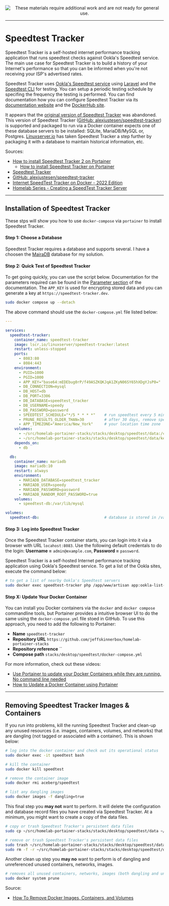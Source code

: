 <!--
Maintainer:   jeffskinnerbox@yahoo.com / www.jeffskinnerbox.me
Version:      0.0.1
-->

<div align="center">
<img src="http://www.foxbyrd.com/wp-content/uploads/2018/02/file-4.jpg" title="These materials require additional work and are not ready for general use." align="center">
</div>

---------------


# Speedtest Tracker

Speedtest Tracker is a self-hosted internet performance tracking application
that runs speedtest checks against Ookla's Speedtest service.
The main use case for Speedtest Tracker is to build a history
of your Internet's performance so that you can be informed
when you're not receiving your ISP's advertised rates.

Speedtest Tracker uses [Ookla's Speedtest service][04] using
[Laravel][05] and the [Speedtest CLI][06] for testing.
You can setup a periodic testing schedule by specifing
the frequency the testing is performed.
You can find documentation how you can configure Speedtest Tracker
via its [documentation website][07]
and the [DockerHub site][08].

It appears that the [original version of Speedtest Tracker][01] was abandoned.
This version of Speedtest Tracker ([GitHub: alexjustesen/speedtest-tracker][02])
is supported and packaged to run via a Docker container expects one of these
database servers to be installed: SQLite, MariaDB/MySQL or, Postgres.
[Linuxserver.io][03] has taken Speedtest Tracker a step further by packaging
it with a database to maintain historical information, etc.

Sources:

* [How to install Speedtest Tracker 2 on Portainer](https://www.youtube.com/watch?v=n7uLTrv3FmQ)
    * [How to install Speedtest Tracker on Portainer](https://www.youtube.com/watch?v=9FK7F_cVWEU)
* [Speedtest Tracker](https://docs.speedtest-tracker.dev/)
* [GitHub: alexjustesen/speedtest-tracker](https://github.com/alexjustesen/speedtest-tracker)
* [Internet SpeedTest Tracker on Docker - 2022 Edition](https://www.youtube.com/watch?v=feArak6WCLw)
* [Homelab Series - Creating a SpeedTest Tracker Server](https://www.youtube.com/watch?v=MJOvWNIIZnk)

---------------


## Installation of Speedtest Tracker

These stps will show you how to use `docker-compose` via `portainer`
to install Speedtest Tracker.


#### Step 1: Choose a Database

Speedtest Tracker requires a database and supports several.
I have a choosen the [MairaDB][09] database for my solution.


#### Step 2: Quick Test of Speedtest Tracker

To get going quickly, you can use the script below.
Documentation for the parameters required can be found in the [Parameter section][08] of the documentation.
The `APP_KEY` is used for encrypting stored data and you can generate a key at `https://speedtest-tracker.dev`.

```bash
sudo docker compose up --detach
```

The above command should use the `docker-compose.yml` file listed below:

```yaml
---

services:
  speedtest-tracker:
    container_name: speedtest-tracker
    image: lscr.io/linuxserver/speedtest-tracker:latest
    restart: unless-stopped
    ports:
      - 8083:80
      - 8084:443
    environment:
      - PUID=1000
      - PGID=1000
      - APP_KEY="base64:mEDEbug0rP/f49ASZKQKJqA1ZKyN06SY65hXDgYJsP0="   # generate a key at `https://speedtest-tracker.dev`
      - DB_CONNECTION=mysql
      - DB_HOST=db
      - DB_PORT=3306
      - DB_DATABASE=speedtest_tracker
      - DB_USERNAME=speedy
      - DB_PASSWORD=password
      - SPEEDTEST_SCHEDULE="*/5 * * * *"    # run speedtest every 5 minutes
      - PRUNE_RESULTS_OLDER_THAN=30         # after 30 days, remove speedtest data from database
      - APP_TIMEZONE="America/New_York"     # your location time zone
    volumes:
      - ~/src/homelab-portainer-stacks/stacks/desktop/speedtest/data:/config
      - ~/src/homelab-portainer-stacks/stacks/desktop/speedtest/data/keys:/config/keys
    depends_on:
      - db

  db:
    container_name: mariadb
    image: mariadb:10
    restart: always
    environment:
      - MARIADB_DATABASE=speedtest_tracker
      - MARIADB_USER=speedy
      - MARIADB_PASSWORD=password
      - MARIADB_RANDOM_ROOT_PASSWORD=true
    volumes:
      - speedtest-db:/var/lib/mysql

volumes:
  speedtest-db:                             # database is stored in /var/lib/docker/volumes
```


#### Step 3: Log into Speedtest Tracker

Once the Speedtest Tracker container starts,
you can login into it via a browser with URL `locahost:8083`.
Use the following default credentals to do the login:
**Username =** `admin@example.com`, **Password =** `password`.

Speedtest Tracker is a self-hosted Internet performance tracking application
using Ookla's Speedtest service.
To get a list of the Ookla sites, execute the command below:

```bash
# to get a list of nearby Ookla's Speedtest servers
sudo docker exec speedtest-tracker php /app/www/artisan app:ookla-list-servers
```


#### Step X: Update Your Docker Container

You can install you Docker containers via the `docker`
and `docker compose` commandline tools,
but Portainer provides a intuitive browser UI to do the same
using the `docker-compose.yml` file stoed in GitHub.
To use this approach, you need to add the following to Portainer:

* **Name** `speedtest-tracker`
* **Repository URL** `https://github.com/jeffskinnerbox/homelab-portainer-stacks`
* **Repository reference** ``
* **Compose path** `stacks/desktop/speedtest/docker-compose.yml`

For more information, check out these videos:

* [Use Portainer to update your Docker Containers while they are running. No command line needed](https://www.youtube.com/watch?v=Eme2TlR7Z7E)
* [How to Update a Docker Container using Portainer](https://www.wundertech.net/how-to-update-a-docker-container-using-portainer/)

---------------


## Removing Speedtest Tracker Images & Containers

If you run into problems, kill the running Speedtest Tracker
and clean-up any unused resources
(i.e. images, containers, volumes, and networks)
that are dangling (not tagged or associated with a container).
This is shown below:

```bash
# log into the docker container and check out its operational status
sudo docker exec -it speedtest bash

# kill the container
sudo docker kill speedtest

# remove the container image
sudo docker rmi aceberg/speedtest

# list any dangling images
sudo docker images -f dangling=true
```

This final step you **may not** want to perform.
It will delete the configuration and database record files
you have created via Speedtest Tracker.
At a minimum, you might want to create a copy of the data files.

```bash
# copy or trash Speedtest Tracker's persistent data files
sudo cp ~/src/homelab-portainer-stacks/stacks/desktop/speedtest/data ~/tmp/speedtest/data

# remove or trash Speedtest Tracker's persistent data files
sudo trash ~/src/homelab-portainer-stacks/stacks/desktop/speedtest/data
sudo rm -f -r ~/src/homelab-portainer-stacks/stacks/desktop/speedtest/data
```

Another clean up step you **may no** want to perform is of dangling and unreferenced
unused containers, networks, images.

```bash
# removes all unused containers, networks, images (both dangling and unreferenced), and optionally, volumes
sudo docker system prune
```

Source:

* [How To Remove Docker Images, Containers, and Volumes](https://www.digitalocean.com/community/tutorials/how-to-remove-docker-images-containers-and-volumes)

[01]:https://github.com/henrywhitaker3/Speedtest-Tracker
[02]:https://github.com/alexjustesen/speedtest-tracker
[03]:https://www.linuxserver.io/
[04]:https://www.speedtest.net/
[05]:https://laravel.com/
[06]:https://www.speedtest.net/apps/cli
[07]:https://docs.speedtest-tracker.dev/
[08]:https://hub.docker.com/r/linuxserver/speedtest-tracker
[09]:https://mariadb.org/
